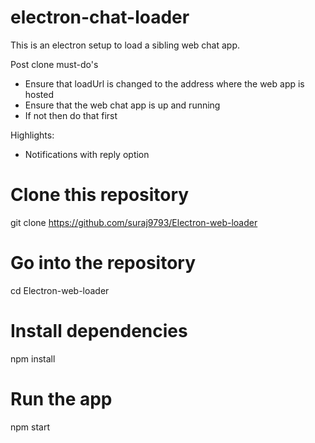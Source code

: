 # electron-chat-loader
This is an electron setup to load a sibling web chat app.

Post clone must-do's

- Ensure that loadUrl is changed to the address where the web app is hosted
- Ensure that the web chat app is up and running
- If not then do that first

Highlights:
- Notifications with reply option

# Clone this repository
git clone https://github.com/suraj9793/Electron-web-loader
# Go into the repository
cd Electron-web-loader
# Install dependencies
npm install
# Run the app
npm start
```
